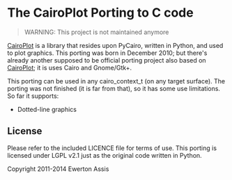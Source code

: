 # The CairoPlot Porting to C code
   
> WARNING: This project is not maintained anymore

[CairoPlot](https://launchpad.net/cairoplot) is a library that resides upon PyCairo, written in Python,
and used to plot graphics. This porting was born in December 2010; but there's already another supposed
to be official porting project also based on [CairoPlot](https://github.com/gass/cairoplot); it is uses
Cairo and Gnome/Gtk+.

This porting can be used in any cairo_context_t (on any target surface). The porting was not finished
(it is far from that), so it has some use limitations. So far it supports:

 * Dotted-line graphics

## License

Please refer to the included LICENCE file for terms of use. This porting is licensed under
LGPL v2.1 just as the original code written in Python.

Copyright 2011-2014 Ewerton Assis
